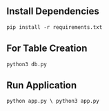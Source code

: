 ## Install Dependencies

```
pip install -r requirements.txt
```

## For Table Creation

```
python3 db.py
```

## Run Application

```
python app.py \ python3 app.py
```